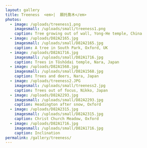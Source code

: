 ```yaml
---
layout: gallery
title: Treeness  <em>|  願托喬木</em>
photos:
  - image: /uploads/treeness1.png
    imagesmall: /uploads/small/treeness1.png
    caption: Tree growing out of wall, Yong-He temple, China
  - image: /uploads/D82A2165.jpg
    imagesmall: /uploads/small/D82A2165.jpg
    caption: A tree in South Park, Oxford, UK
  - image: /uploads/D82A1716.jpg
    imagesmall: /uploads/small/D82A1716.jpg
    caption: Trees in Tōshōdai temple, Nara, Japan
  - image: /uploads/D82A1568.jpg
    imagesmall: /uploads/small/D82A1568.jpg
    caption: Trees and deers, Nara, Japan
  - image: /uploads/treeness2.JPG
    imagesmall: /uploads/small/treeness2.jpg
    caption: Trees out of focus, Nikko, Japan
  - image: /uploads/D82A2293.jpg
    imagesmall: /uploads/small/D82A2293.jpg
    caption: Headington after snow, Oxford
  - image: /uploads/D82A2315.jpg
    imagesmall: /uploads/small/D82A2315.jpg
    caption: Christ Church Meadow, Oxford
  - image: /uploads/D82A1716.jpg
    imagesmall: /uploads/small/D82A1716.jpg
    caption: Inclination
permalink: /gallery/treeness/
---
```

